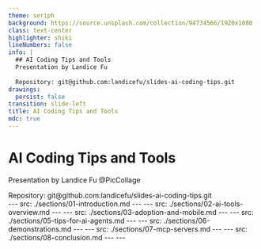 ```yaml
---
theme: seriph
background: https://source.unsplash.com/collection/94734566/1920x1080
class: text-center
highlighter: shiki
lineNumbers: false
info: |
  ## AI Coding Tips and Tools
  Presentation by Landice Fu
  
  Repository: git@github.com:landicefu/slides-ai-coding-tips.git
drawings:
  persist: false
transition: slide-left
title: AI Coding Tips and Tools
mdc: true
---
```

# AI Coding Tips and Tools
Presentation by Landice Fu @PicCollage

<div class="pt-12">
  <span class="px-2 py-1 rounded cursor-pointer" hover="bg-white bg-opacity-10">
    Repository: git@github.com:landicefu/slides-ai-coding-tips.git
  </span>
</div>

<div class="abs-br m-6 flex gap-2">
  <a href="https://github.com/landicefu/slides-ai-coding-tips" target="_blank" alt="GitHub"
    class="text-xl slidev-icon-btn opacity-50 !border-none !hover:text-white">
    <carbon-logo-github />
  </a>
</div>
---
src: ./sections/01-introduction.md
---
---
src: ./sections/02-ai-tools-overview.md
---
---
src: ./sections/03-adoption-and-mobile.md
---
---
src: ./sections/05-tips-for-ai-agents.md
---
---
src: ./sections/06-demonstrations.md
---
---
src: ./sections/07-mcp-servers.md
---
---
src: ./sections/08-conclusion.md
---
---